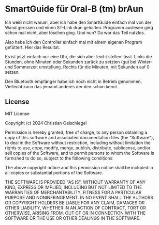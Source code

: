 # SmartGuide für Oral-B (tm) brAun

Ich weiß nicht warum, aber ich habe den SmartGuide einfach mal von der Wand gerissen und einen ST-Link dran gehalten. Programm auslesen ging schon mal nicht, aber löschen ging. Und nun? Da war das Teil nutzlos.

Also habe ich den Controller einfach mal mit einem eigenen Program gefüttert. Hier das Resultat.

Es ist jetzt einfach nur eine Uhr, die sich aber leicht stellen lässt. Links die Stunden, ohne Minuten oder Sekunden zurück zu setzten (gut bei Winter- und Sommerzeit umstellung. Rechts für die Minuten, mit Sekunden auf 0 setzen.

Den Bluetooth empfänger habe ich noch nicht in Betrieb genommen. Viellecht kann das jemand anderes der den schon kennt.

## License
MIT License

Copyright (c) 2024 Christian Oelschlegel

Permission is hereby granted, free of charge, to any person obtaining a copy
of this software and associated documentation files (the "Software"), to deal
in the Software without restriction, including without limitation the rights
to use, copy, modify, merge, publish, distribute, sublicense, and/or sell
copies of the Software, and to permit persons to whom the Software is
furnished to do so, subject to the following conditions:

The above copyright notice and this permission notice shall be included in all
copies or substantial portions of the Software.

THE SOFTWARE IS PROVIDED "AS IS", WITHOUT WARRANTY OF ANY KIND, EXPRESS OR
IMPLIED, INCLUDING BUT NOT LIMITED TO THE WARRANTIES OF MERCHANTABILITY,
FITNESS FOR A PARTICULAR PURPOSE AND NONINFRINGEMENT. IN NO EVENT SHALL THE
AUTHORS OR COPYRIGHT HOLDERS BE LIABLE FOR ANY CLAIM, DAMAGES OR OTHER
LIABILITY, WHETHER IN AN ACTION OF CONTRACT, TORT OR OTHERWISE, ARISING FROM,
OUT OF OR IN CONNECTION WITH THE SOFTWARE OR THE USE OR OTHER DEALINGS IN THE
SOFTWARE.
